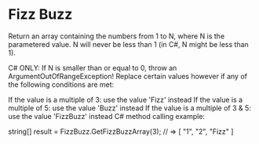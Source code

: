 # Fizz Buzz

Return an array containing the numbers from 1 to N, where N is the parametered value. N will never be less than 1 (in C#, N might be less than 1).

C# ONLY: If N is smaller than or equal to 0, throw an ArgumentOutOfRangeException!
Replace certain values however if any of the following conditions are met:

If the value is a multiple of 3: use the value 'Fizz' instead
If the value is a multiple of 5: use the value 'Buzz' instead
If the value is a multiple of 3 & 5: use the value 'FizzBuzz' instead
C# method calling example:

string[] result = FizzBuzz.GetFizzBuzzArray(3); // => [ "1", "2", "Fizz" ]
